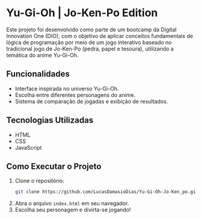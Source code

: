 # Yu-Gi-Oh | Jo-Ken-Po Edition

Este projeto foi desenvolvido como parte de um bootcamp da Digital Innovation One (DIO), com o objetivo de aplicar conceitos fundamentais de lógica de programação por meio de um jogo interativo baseado no tradicional jogo de Jo-Ken-Po (pedra, papel e tesoura), utilizando a temática do anime Yu-Gi-Oh.

## Funcionalidades

- Interface inspirada no universo Yu-Gi-Oh.
- Escolha entre diferentes personagens do anime.
- Sistema de comparação de jogadas e exibição de resultados.

## Tecnologias Utilizadas

- HTML
- CSS
- JavaScript

## Como Executar o Projeto

1. Clone o repositório:
   ```bash
   git clone https://github.com/LucasDamasioDias/Yu-Gi-Oh-Jo-Ken_po.git
   ```
2. Abra o arquivo `index.html` em seu navegador.
3. Escolha seu personagem e divirta-se jogando!

##
